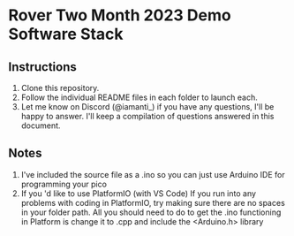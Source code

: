 # Rover Two Month 2023 Demo Software Stack

## Instructions
1. Clone this repository.
2. Follow the individual README files in each folder to launch each. 
3. Let me know on Discord (@iamanti_) if you have any questions, I'll be happy to answer. I'll keep a compilation of questions answered in this document.

## Notes
1. I've included the source file as a .ino so you can just use Arduino IDE for programming your pico
2. If you 'd like to use PlatformIO (with VS Code)
     If you run into any problems with coding in PlatformIO, try making sure there are no spaces in your folder path.
     All you should need to do to get the .ino functioning in Platform is change it to .cpp and include the <Arduino.h> library
